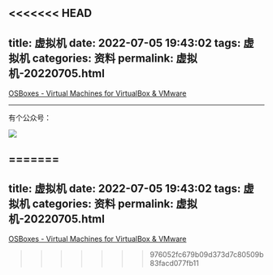 <<<<<<< HEAD
---
title: 虚拟机
date: 2022-07-05 19:43:02
tags: 虚拟机
categories: 资料 
permalink: 虚拟机-20220705.html
---



[OSBoxes - Virtual Machines for VirtualBox & VMware](https://www.osboxes.org/)

---



有个公众号：

![](https://hefengbao.github.io/assets/images/eyeswap.jpg)


=======
---
title: 虚拟机
date: 2022-07-05 19:43:02
tags: 虚拟机
categories: 资料 
permalink: 虚拟机-20220705.html
---



[OSBoxes - Virtual Machines for VirtualBox & VMware](https://www.osboxes.org/)



>>>>>>> 976052fc679b09d373d7c80509b83facd077fb11
